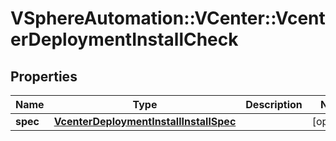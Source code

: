 # VSphereAutomation::VCenter::VcenterDeploymentInstallCheck

## Properties
Name | Type | Description | Notes
------------ | ------------- | ------------- | -------------
**spec** | [**VcenterDeploymentInstallInstallSpec**](VcenterDeploymentInstallInstallSpec.md) |  | [optional] 


